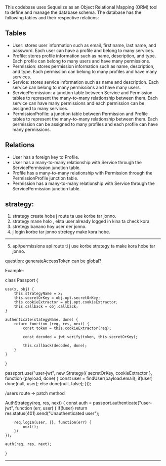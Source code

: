 This codebase uses Sequelize as an Object Relational Mapping (ORM) tool to define and manage the database schema. The database has the following tables and their respective relations:

## Tables
- User: stores user information such as email, first name, last name, and password. Each user can have a profile and belong to many services.
- Profile: stores profile information such as name, description, and type. Each profile can belong to many users and have many permissions.
- Permission: stores permission information such as name, description, and type. Each permission can belong to many profiles and have many services.
- Service: stores service information such as name and description. Each service can belong to many permissions and have many users.
- ServicePermission: a junction table between Service and Permission tables to represent the many-to-many relationship between them. Each service can have many permissions and each permission can be assigned to many services.
- PermissionProfile: a junction table between Permission and Profile tables to represent the many-to-many relationship between them. Each permission can be assigned to many profiles and each profile can have many permissions.

## Relations
- User has a foreign key to Profile.
- User has a many-to-many relationship with Service through the ServicePermission junction table.
- Profile has a many-to-many relationship with Permission through the PermissionProfile junction table.
- Permission has a many-to-many relationship with Service through the ServicePermission junction table.











strategy:
------------
1. strategy create hobe j route ta use korbe tar jonno.
2. strategy mane holo , ekta user already logged in kina ta check kora.
3. stretegy banano hoy user der jonno.
4. j login korbe tar jonno stretegy make kora hobe.
----

5. api/permissions api route ti j use korbe strategy ta make kora hobe tar jonno.

question: generateAccessToken can be global?


Example:

class Passport {
    
    use(x, obj) {
        this.strategyName = x;
        this.secretOrKey = obj.opt.secretOrKey;
        this.cookieExtractor = obj.opt.cookieExtractor;
        this.callback = obj.callback;
    }
    
    authenticate(stategyName, done) {
        return function (req, res, next) {
            const token = this.cookieExtractor(req);
            
            const decoded = jwt.verify(token, this.secretOrKey);
            
            this.callback(decoded, done);
        }
    }
}



passport.use("user-jwt", new Strategy({ secretOrKey, cookieExtractor }, function (payload, done) {
    const user = findUser(payload.email);
    if(user) done(null, user);
    else done(null, false);
}));



/users route -> patch method

AuthStrategy(req, res, next) {
    const auth = passport.authenticate("user-jwt", function (err, user) {
        if(!user) return res.status(401).send("Unauthenticated user");
        
        req.logIn(user, {}, function(err) {
            next();
        })
    });
    
    auth(req, res, next);
}

----------------------------------------------
